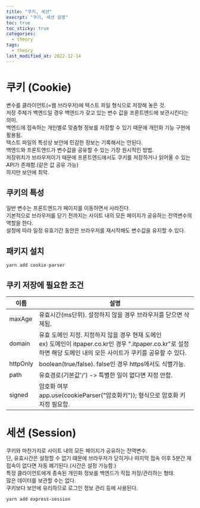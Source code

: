 ```yaml
---
title: "쿠키, 세션"
execrpt: "쿠기, 세션 설명"
toc: true
toc_sticky: true
categories:
  - theory
tags:
  - theory
last_modified_at: 2022-12-14
---
```


# 쿠키 (Cookie)
변수를 클라이언트(=웹 브라우저)에 텍스트 파일 형식으로 저장해 놓은 것.  
저장 주체가 백엔드일 경우 백엔드가 갖고 있는 변수 값을 프론트엔드에 보관시킨다는 의미.  
백엔드에 접속하는 개인별로 맞춤형 정보를 저장할 수 있기 때문에 개인화 기능 구현에 활용됨.  
텍스트 파일의 특성상 보안에 민감한 정보는 기록해서는 안된다.  
백엔드와 프론트엔드가 변수값을 공유할 수 있는 가장 원시적인 방법.  
저장위치가 브라우저이기 때문에 프론트엔드에서도 쿠키를 저장하거나 읽어올 수 있는 API가 존재함.(같은 값 공유 가능)  
하지만 보안에 최악.  
## 쿠키의 특성
일반 변수는 프론트엔드가 페이지를 이동하면서 사라진다.  
기본적으로 브라우저를 닫기 전까지는 사이트 내의 모든 페이지가 공유하는 전역변수의 역할을 한다.  
설정에 따라 일정 유효기간 동안은 브라우저를 재시작해도 변수값을 유지할 수 있다.  
## 패키지 설치
```
yarn add cookie-parser
```
## 쿠키 저장에 필요한 조건
| 이름     | 설명                                                                                                                                                                       |
| -------- | -------------------------------------------------------------------------------------------------------------------------------------------------------------------------- |
| maxAge   | 유효시간(ms단위). 설정하지 않을 경우 브라우저를 닫으면 삭제됨.                                                                                                             |
| domain   | 유효 도메인 지정. 지정하지 않을 경우 현재 도메인<br /> ex) 도메인이 itpaper.co.kr인 경우 ".itpaper.co.kr"로 설정하면 해당 도메인 내의 모든 사이트가 쿠키를 공유할 수 있다. |
| httpOnly | boolean(true/false). false인 경우 https에서도 식별가능.                                                                                                                    |
| path     | 유효경로(기본값'/') -> 특별한 일이 없다면 지정 안함.                                                                                                                       |
| signed   | 암호화 여부<br /> app.use(cookieParser("암호화키")); 형식으로 암호화 키 지정 필요함.                                                                                       |

# 세션 (Session)
쿠키와 마찬가지로 사이트 내의 모든 페이지가 공유하는 전역변수.  
단, 유효시간은 설정할 수 없기 떄문에 브라우저가 닫히거나 마지막 접속 이후 5분간 재접속이 없다면 자동 폐기된다.(시간은 설정 가능함.)  
특정 클라이언트에게 종속된 개인화 정보를 백엔드가 직접 저장/관리하는 형태.  
많은 데이터를 보관할 수는 없다.  
쿠키보다 보안에 유리하므로 로그인 정보 관리 등에 사용된다.  
```
yarn add express-session
```

